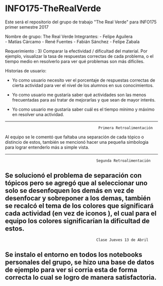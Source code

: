 # INFO175-TheRealVerde

Este será el repositorio del grupo de trabajo "The Real Verde" para INFO175 primer semestre 2017

Nombre de grupo: The Real Verde
Integrantes: - Felipe Aguilera  
             - Matías Cárcamo
             - René Fuentes
             - Fabián Sánchez
             - Felipe Zabala
         
Requerimiento : 
3) Comparar la efectividad / dificultad del material. Por ejemplo, visualizar la tasa de respuestas correctas de cada problema, o el tiempo medio en resolverlo para ver qué problemas son más difíciles.

Historias de usuario: 
- Yo como usuario necesito ver el porcentaje de respuestas correctas de cierta actividad para ver el nivel de los alumnos en sus conocimientos.

- Yo como usuario me gustaría saber qué actividades son las menos frecuentadas para así tratar de mejorarlas y que sean de mayor interés.

- Yo como usuario me gustaría saber cuál es el tiempo mínimo y máximo en resolver una actividad.

-----------------------------------------------------------------------------------------------------------------------------------
                                               Primera Retroalimentación
                                               
Al equipo se le comentó que faltaba una separación de cada tópico o distincio de estos, también se mencionó hacer una pequeña simbologia para lograr entenderlo más a simple vista.

-----------------------------------------------------------------------------------------------------------------------------------
                                              Segunda Retroalimentación
                                              
Se solucionó el problema de separación con tópicos pero se agregó que al seleccionar uno solo se desenfoquen los demás en vez de desenfocar y sobreponer a los demas, también se recalcó el tema de los colores que significará cada actividad (en vez de iconos ), el cual para el equipo los colores significarían la dificultad de estos.
-----------------------------------------------------------------------------------------------------------------------------------
                                              Clase Jueves 13 de Abril
                                                                                          
Se instalo el entorno en todos los notebooks personales del  grupo, se hizo una base de datos de ejemplo para ver si corria esta de forma correcta lo cual se logro de manera satisfactoria.
---------------------------------------------------------------------------------------------------------------------------------

                                             
